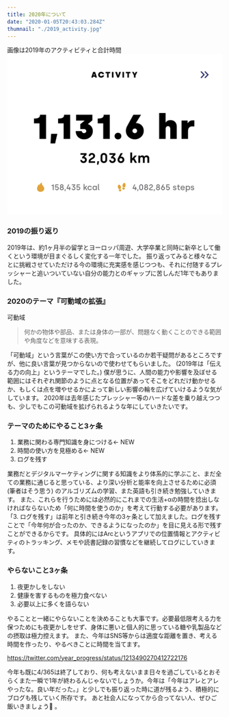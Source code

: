 ```yaml
---
title: 2020年について
date: "2020-01-05T20:43:03.284Z"
thumnail: "./2019_activity.jpg"
---
```

画像は2019年のアクティビティと合計時間
![2019年のアクティビティ合計](./2019_activity.jpg)

### 2019の振り返り
2019年は、約1ヶ月半の留学とヨーロッパ周遊、大学卒業と同時に新卒として働くという環境が目まぐるしく変化する一年でした。 振り返ってみると様々なことに挑戦させていただける今の環境に充実感を感じつつも、それに付随するプレッシャーと追いついていない自分の能力とのギャップに苦しんだ1年でもありました。 

### 2020のテーマ『可動域の拡張』
可動域
> 何かの物体や部品、または身体の一部が、問題なく動くことのできる範囲や角度などを意味する表現。

「可動域」という言葉がこの使い方で合っているのか若干疑問があるところですが、他に良い言葉が見つからないので使わせてもらいました。 (2019年は「伝える力の向上」というテーマでした。) 
僕が思うに、人間の能力や影響を及ぼせる範囲にはそれぞれ関節のように点となる位置があってそこをどれだけ動かせるか、もしくは点を増やせるかによって新しい影響の輪を広げていけるような気がしています。 2020年は去年感じたプレッシャー等のハードな差を乗り越えつつも、少しでもこの可動域を拡げられるような年にしていきたいです。 

### テーマのためにやること3ヶ条
1. 業務に関わる専門知識を身につける← NEW
2. 時間の使い方を見極める← NEW
3. ログを残す

業務だとデジタルマーケティングに関する知識をより体系的に学ぶこと、まだ全ての業務に通じると思っている、より深い分析と能率を向上させるために必須 (筆者はそう思う) のアルゴリズムの学習、また英語も引き続き勉強していきます。 また、これらを行うためには必然的にこれまでの生活+αの時間を捻出しなければならないため「何に時間を使うのか」を考えて行動する必要があります。「3. ログを残す」は前年と引き続き今年の3ヶ条として加えました。ログを残すことで「今年何が合ったのか、できるようになったのか」を目に見える形で残すことができるからです。 具体的にはArcというアプリでの位置情報とアクティビティのトラッキング、メモや読書記録の習慣などを継続してログにしていきます。

### やらないこと3ヶ条
1. 夜更かしをしない
2. 健康を害するものを極力食べない
3. 必要以上に多くを語らない

やることと一緒にやらないことを決めることも大事です。必要最低限考える力を保つためにも夜更かしをせず、身体に悪いと個人的に思っている糖や乳製品などの摂取は極力控えます。 また、今年はSNS等からは適度な距離を置き、考える時間を作ったり、やるべきことに時間を当てます。

https://twitter.com/year_progress/status/1213490270412722176

今年も既に4/365は終了しており、何も考えないまま日々を過ごしているとおそらくまた一瞬で1年が終わるんじゃないでしょうか。今年は「今年はアレとアレやったな。良い年だった。」と少しでも振り返った時に道が残るよう、積極的にブログも残していく所存です。 あと社会人になってから合ってない人、ぜひご飯いきましょう🍚 。